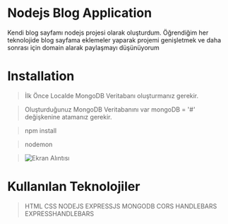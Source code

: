 # Nodejs Blog Application
Kendi blog sayfamı nodejs projesi olarak oluşturdum. Öğrendiğim her teknolojide blog sayfama eklemeler yaparak projemi genişletmek ve daha sonrası için domain alarak paylaşmayı düşünüyorum
# Installation
> İlk Önce Localde MongoDB Veritabanı oluşturmanız gerekir. 

> Oluşturduğunuz MongoDB Veritabanını var mongoDB = '#' değişkenine atamanız gerekir.

> npm install

> nodemon

>![Ekran Alıntısı](https://user-images.githubusercontent.com/88143919/151703565-524098b7-db77-4bf3-a5a1-6f5f6c99090f.PNG)


# Kullanılan Teknolojiler
>HTML CSS NODEJS EXPRESSJS MONGODB CORS HANDLEBARS EXPRESSHANDLEBARS 

